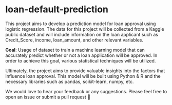 # loan-default-prediction

This project aims to develop a prediction model for loan approval using logistic regression. The data for this project will be collected from a Kaggle public dataset and will include information on the loan applicant such as Credit_Score, income, loan_amount, and other relevant variables.

**Goal**: Usage of dataset to train a machine learning model that can accurately predict whether or not a loan application will be approved. In order to achieve this goal, various statistical techniques will be utilized.

Ultimately, the project aims to provide valuable insights into the factors that influence loan approval. This model will be built using Python & R and the necessary libraries such as pandas, scikit-learn, numpy, etc.

We would love to hear your feedback or any suggestions. Please feel free to open an issue or submit a pull request 👐

